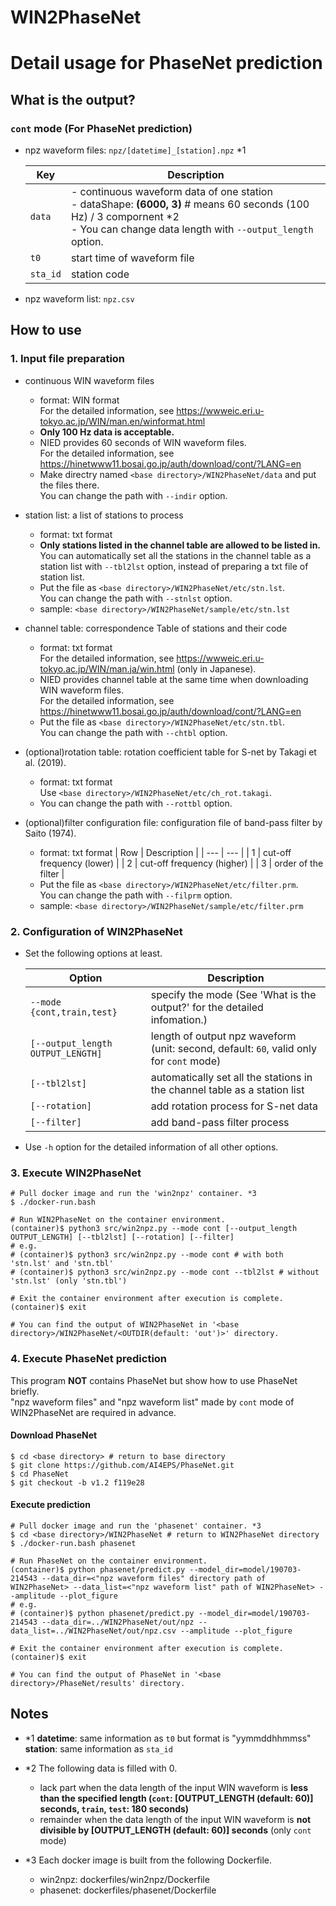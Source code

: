 # WIN2PhaseNet
# Detail usage for PhaseNet prediction

## What is the output?
### `cont` mode (For PhaseNet prediction)
* npz waveform files: `npz/[datetime]_[station].npz` *1

  | Key | Description |
  | --- | --- |
  | `data` | - continuous waveform data of one station <br> - dataShape: **(6000, 3)** # means 60 seconds (100 Hz) / 3 compornent *2 <br> - You can change data length with `--output_length` option. |
  | `t0` | start time of waveform file |
  | `sta_id` | station code |

* npz waveform list: `npz.csv`

## How to use
### 1. Input file preparation
* continuous WIN waveform files
  * format: WIN format <br>
    For the detailed information, see https://wwweic.eri.u-tokyo.ac.jp/WIN/man.en/winformat.html
  * **Only 100 Hz data is acceptable.**
  * NIED provides 60 seconds of WIN waveform files. <br>
    For the detailed information, see https://hinetwww11.bosai.go.jp/auth/download/cont/?LANG=en
  * Make directry named `<base directory>/WIN2PhaseNet/data` and put the files there. <br>
    You can change the path with `--indir` option.

* station list: a list of stations to process
  * format: txt format
  * **Only stations listed in the channel table are allowed to be listed in.** <br>
    You can automatically set all the stations in the channel table as a station list with `--tbl2lst` option, instead of preparing a txt file of station list.
  * Put the file as `<base directory>/WIN2PhaseNet/etc/stn.lst`. <br>
    You can change the path with `--stnlst` option.
  * sample: `<base directory>/WIN2PhaseNet/sample/etc/stn.lst`

* channel table: correspondence Table of stations and their code
  * format: txt format <br>
    For the detailed information, see https://wwweic.eri.u-tokyo.ac.jp/WIN/man.ja/win.html (only in Japanese).
  * NIED provides channel table at the same time when downloading WIN waveform files. <br>
    For the detailed information, see https://hinetwww11.bosai.go.jp/auth/download/cont/?LANG=en
  * Put the file as `<base directory>/WIN2PhaseNet/etc/stn.tbl`. <br>
    You can change the path with `--chtbl` option.

* (optional)rotation table: rotation coefficient table for S-net by Takagi et al. (2019).
  * format: txt format <br>
    Use `<base directory>/WIN2PhaseNet/etc/ch_rot.takagi`.
  * You can change the path with `--rottbl` option.

* (optional)filter configuration file: configuration file of band-pass filter by Saito (1974).
  * format: txt format
    | Row | Description |
    | --- | --- |
    | 1 | cut-off frequency (lower) |
    | 2 | cut-off frequency (higher) |
    | 3 | order of the filter |
  * Put the file as `<base directory>/WIN2PhaseNet/etc/filter.prm`. <br>
    You can change the path with `--filprm` option.
  * sample: `<base directory>/WIN2PhaseNet/sample/etc/filter.prm`

### 2. Configuration of WIN2PhaseNet
* Set the following options at least.

  | Option | Description |
  | --- | --- |
  | `--mode {cont,train,test}` | specify the mode (See 'What is the output?' for the detailed infomation.) |
  | `[--output_length OUTPUT_LENGTH]` | length of output npz waveform (unit: second, default: `60`, valid only for `cont` mode) |
  | `[--tbl2lst]` | automatically set all the stations in the channel table as a station list |
  | `[--rotation]` | add rotation process for S-net data |
  | `[--filter]` | add band-pass filter process |

* Use `-h` option for the detailed information of all other options.

### 3. Execute WIN2PhaseNet
```
# Pull docker image and run the 'win2npz' container. *3
$ ./docker-run.bash

# Run WIN2PhaseNet on the container environment.
(container)$ python3 src/win2npz.py --mode cont [--output_length OUTPUT_LENGTH] [--tbl2lst] [--rotation] [--filter]
# e.g. 
# (container)$ python3 src/win2npz.py --mode cont # with both 'stn.lst' and 'stn.tbl'
# (container)$ python3 src/win2npz.py --mode cont --tbl2lst # without 'stn.lst' (only 'stn.tbl')

# Exit the container environment after execution is complete.
(container)$ exit

# You can find the output of WIN2PhaseNet in '<base directory>/WIN2PhaseNet/<OUTDIR(default: 'out')>' directory.
```

### 4. Execute PhaseNet prediction
This program **NOT** contains PhaseNet but show how to use PhaseNet briefly. <br>
"npz waveform files" and "npz waveform list" made by `cont` mode of WIN2PhaseNet are required in advance.

#### Download PhaseNet
```
$ cd <base directory> # return to base directory
$ git clone https://github.com/AI4EPS/PhaseNet.git
$ cd PhaseNet
$ git checkout -b v1.2 f119e28
```

#### Execute prediction
```
# Pull docker image and run the 'phasenet' container. *3
$ cd <base directory>/WIN2PhaseNet # return to WIN2PhaseNet directory
$ ./docker-run.bash phasenet

# Run PhaseNet on the container environment.
(container)$ python phasenet/predict.py --model_dir=model/190703-214543 --data_dir=<"npz waveform files" directory path of WIN2PhaseNet> --data_list=<"npz waveform list" path of WIN2PhaseNet> --amplitude --plot_figure
# e.g. 
# (container)$ python phasenet/predict.py --model_dir=model/190703-214543 --data_dir=../WIN2PhaseNet/out/npz --data_list=../WIN2PhaseNet/out/npz.csv --amplitude --plot_figure

# Exit the container environment after execution is complete.
(container)$ exit

# You can find the output of PhaseNet in '<base directory>/PhaseNet/results' directory.
```

## Notes
* *1 **datetime**: same information as `t0` but format is "yymmddhhmmss" <br>
  **station**: same information as `sta_id`

* *2 The following data is filled with 0.
    * lack part when the data length of the input WIN waveform is **less than the specified length (`cont`: [OUTPUT_LENGTH (default: 60)] seconds, `train`, `test`: 180 seconds)**
    * remainder when the data length of the input WIN waveform is **not divisible by [OUTPUT_LENGTH (default: 60)] seconds** (only `cont` mode)

* *3 Each docker image is built from the following Dockerfile.
    * win2npz: dockerfiles/win2npz/Dockerfile
    * phasenet: dockerfiles/phasenet/Dockerfile